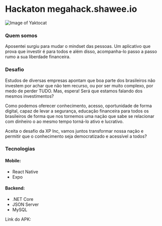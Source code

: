 # Hackaton megahack.shawee.io

![Image of Yaktocat](https://i.imgur.com/QxQgly4.png)


### Quem somos
Aposentei surgiu para mudar o mindset das pessoas. Um aplicativo que prova que investir é para todos e além disso, acompanha-lo passo a passo rumo a sua liberdade financeira.

### Desafio

Estudos de diversas empresas apontam que boa parte dos brasileiros não investem por achar que não tem recurso, ou por ser muito complexo, por medo de perder TUDO. Mas, espera! Será que estamos falando dos mesmos investimentos?

Como podemos oferecer conhecimento, acesso, oportunidade de forma digital, capaz de levar a segurança, educação financeira para todos os brasileiros de forma que nos tornemos uma nação que sabe se relacionar com dinheiro o ao mesmo tempo torná-lo ativo e lucrativo.

Aceita o desafio da XP Inc, vamos juntos transformar nossa nação e permitir que o conhecimento seja democratizado e acessível a todos?

### Tecnologias
#### Mobile: 
- React Native
- Expo

#### Backend: 
- .NET Core 
- JSON Server 
- MySQL

Link do APK: 
